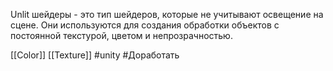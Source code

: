 Unlit шейдеры - это тип шейдеров, которые не учитывают освещение на сцене. Они используются для создания обработки объектов с постоянной текстурой, цветом и непрозрачностью.

[[Color]] [[Texture]]
#unity #Доработать 
